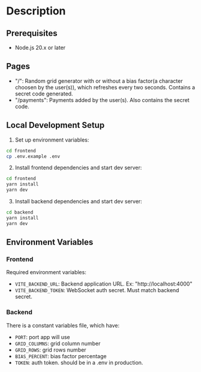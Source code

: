# Description  
## Prerequisites
- Node.js 20.x or later

## Pages
- "/": Random grid generator with or without a bias factor(a character choosen by the user(s)), which refreshes every two seconds. Contains a secret code generated.
- "/payments": Payments added by the user(s). Also contains the secret code.

## Local Development Setup
1. Set up environment variables:
```bash
cd frontend
cp .env.example .env
```

2. Install frontend dependencies and start dev server:
```bash
cd frontend
yarn install
yarn dev
```

3. Install backend dependencies and start dev server:
```bash
cd backend
yarn install
yarn dev
```

## Environment Variables
### Frontend
Required environment variables:
- `VITE_BACKEND_URL`: Backend application URL. Ex: "http://localhost:4000"
- `VITE_BACKEND_TOKEN`: WebSocket auth secret. Must match backend secret. 

### Backend 
There is a constant variables file, which have:
- `PORT`: port app will use 
- `GRID_COLUMNS`: grid column number
- `GRID_ROWS`: grid rows number
- `BIAS_PERCENT`: bias factor percentage
- `TOKEN`: auth token. should be in a .env in production. 




